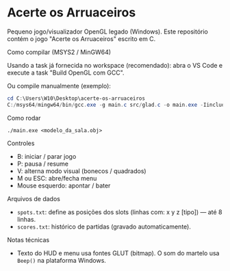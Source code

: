 Acerte os Arruaceiros
=====================

Pequeno jogo/visualizador OpenGL legado (Windows). Este repositório contém o jogo "Acerte os Arruaceiros" escrito em C.

Como compilar (MSYS2 / MinGW64)

Usando a task já fornecida no workspace (recomendado): abra o VS Code e execute a task "Build OpenGL com GCC".

Ou compile manualmente (exemplo):

```powershell
cd C:\Users\W10\Desktop\acerte-os-arruaceiros
C:/msys64/mingw64/bin/gcc.exe -g main.c src/glad.c -o main.exe -Iinclude -IC:/msys64/mingw64/include -LC:/msys64/mingw64/lib -lfreeglut -lopengl32 -lglu32 -lassimp -static-libgcc
```

Como rodar

```
./main.exe <modelo_da_sala.obj>
```

Controles

- B: iniciar / parar jogo
- P: pausa / resume
- V: alterna modo visual (bonecos / quadrados)
- M ou ESC: abre/fecha menu
- Mouse esquerdo: apontar / bater

Arquivos de dados

- `spots.txt`: define as posições dos slots (linhas com: x y z [tipo]) — até 8 linhas.
- `scores.txt`: histórico de partidas (gravado automaticamente).

Notas técnicas

- Texto do HUD e menu usa fontes GLUT (bitmap). O som do martelo usa `Beep()` na plataforma Windows.
